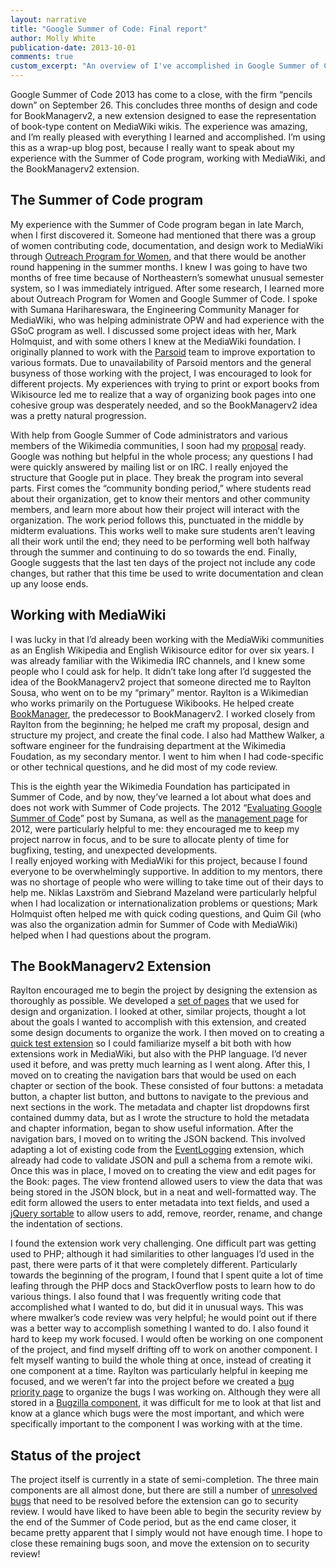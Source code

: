 ```yaml
---
layout: narrative
title: "Google Summer of Code: Final report"
author: Molly White
publication-date: 2013-10-01
comments: true
custom_excerpt: "An overview of I've accomplished in Google Summer of Code."
---
```


Google Summer of Code 2013 has come to a close, with the firm “pencils down” on September 26. This concludes three months of design and code for BookManagerv2, a new extension designed to ease the representation of book-type content on MediaWiki wikis. The experience was amazing, and I’m really pleased with everything I learned and accomplished. I’m using this as a wrap-up blog post, because I really want to speak about my experience with the Summer of Code program, working with MediaWiki, and the BookManagerv2 extension.

<h2 id="thesummerofcodeprogram">The Summer of Code program</h2>

My experience with the Summer of Code program began in late March, when I first discovered it. Someone had mentioned that there was a group of women contributing code, documentation, and design work to MediaWiki through <a href="https://wiki.gnome.org/OutreachProgramForWomen">Outreach Program for Women</a>, and that there would be another round happening in the summer months. I knew I was going to have two months of free time because of Northeastern’s somewhat unusual semester system, so I was immediately intrigued. After some research, I learned more about Outreach Program for Women and Google Summer of Code. I spoke with Sumana Harihareswara, the Engineering Community Manager for MediaWiki, who was helping administrate OPW and had experience with the GSoC program as well. I discussed some project ideas with her, Mark Holmquist, and with some others I knew at the MediaWiki foundation. I originally planned to work with the <a href="http://www.mediawiki.org/wiki/Parsoid">Parsoid</a> team to improve exportation to various formats. Due to unavailability of Parsoid mentors and the general busyness of those working with the project, I was encouraged to look for different projects. My experiences with trying to print or export books from Wikisource led me to realize that a way of organizing book pages into one cohesive group was desperately needed, and so the BookManagerv2 idea was a pretty natural progression.

With help from Google Summer of Code administrators and various members of the Wikimedia communities, I soon had my <a href="http://www.mediawiki.org/wiki/User:GorillaWarfare/Proposal">proposal</a> ready. Google was nothing but helpful in the whole process; any questions I had were quickly answered by mailing list or on IRC. I really enjoyed the structure that Google put in place. They break the program into several parts. First comes the “community bonding period,” where students read about their organization, get to know their mentors and other community members, and learn more about how their project will interact with the organization. The work period follows this, punctuated in the middle by midterm evaluations. This works well to make sure students aren’t leaving all their work until the end; they need to be performing well both halfway through the summer and continuing to do so towards the end. Finally, Google suggests that the last ten days of the project not include any code changes, but rather that this time be used to write documentation and clean up any loose ends.

<h2 id="workingwithmediawiki">Working with MediaWiki</h2>

I was lucky in that I’d already been working with the MediaWiki communities as an English Wikipedia and English Wikisource editor for over six years. I was already familiar with the Wikimedia IRC channels, and I knew some people who I could ask for help. It didn’t take long after I’d suggested the idea of the BookManagerv2 project that someone directed me to Raylton Sousa, who went on to be my “primary” mentor. Raylton is a Wikimedian who works primarily on the Portuguese Wikibooks. He helped create <a href="http://www.mediawiki.org/wiki/Extension:BookManager">BookManager</a>, the predecessor to BookManagerv2. I worked closely from Raylton from the beginning; he helped me craft my proposal, design and structure my project, and create the final code. I also had Matthew Walker, a software engineer for the fundraising department at the Wikimedia Foudation, as my secondary mentor. I went to him when I had code-specific or other technical questions, and he did most of my code review.

This is the eighth year the Wikimedia Foundation has participated in Summer of Code, and by now, they’ve learned a lot about what does and does not work with Summer of Code projects. The 2012 “<a href="http://lists.wikimedia.org/pipermail/wikitech-l/2012-November/064498.html">Evaluating Google Summer of Code</a>” post by Sumana, as well as the <a href="https://www.mediawiki.org/wiki/Summer_of_Code_2012/management">management page</a> for 2012, were particularly helpful to me: they encouraged me to keep my project narrow in focus, and to be sure to allocate plenty of time for bugfixing, testing, and unexpected developments. <br>
I really enjoyed working with MediaWiki for this project, because I found everyone to be overwhelmingly supportive. In addition to my mentors, there was no shortage of people who were willing to take time out of their days to help me. Niklas Laxström and Siebrand Mazeland were particularly helpful when I had localization or internationalization problems or questions; Mark Holmquist often helped me with quick coding questions, and Quim Gil (who was also the organization admin for Summer of Code with MediaWiki) helped when I had questions about the program.

<h2 id="thebookmanagerv2extension">The BookManagerv2 Extension</h2>

Raylton encouraged me to begin the project by designing the extension as thoroughly as possible. We developed a <a href="https://meta.wikimedia.org/wiki/Book_management">set of pages</a> that we used for design and organization. I looked at other, similar projects, thought a lot about the goals I wanted to accomplish with this extension, and created some design documents to organize the work. I then moved on to creating a <a href="https://github.com/molly/molly-extension">quick test extension</a> so I could familiarize myself a bit both with how extensions work in MediaWiki, but also with the PHP language. I’d never used it before, and was pretty much learning as I went along. After this, I moved on to creating the navigation bars that would be used on each chapter or section of the book. These consisted of four buttons: a metadata button, a chapter list button, and buttons to navigate to the previous and next sections in the work. The metadata and chapter list dropdowns first contained dummy data, but as I wrote the structure to hold the metadata and chapter information, began to show useful information. After the navigation bars, I moved on to writing the JSON backend. This involved adapting a lot of existing code from the <a href="https://www.mediawiki.org/wiki/Extension:EventLogging">EventLogging</a> extension, which already had code to validate JSON and pull a schema from a remote wiki. Once this was in place, I moved on to creating the view and edit pages for the Book: pages. The view frontend allowed users to view the data that was being stored in the JSON block, but in a neat and well-formatted way. The edit form allowed the users to enter metadata into text fields, and used a <a href="http://jqueryui.com/sortable/">jQuery sortable</a> to allow users to add, remove, reorder, rename, and change the indentation of sections.

I found the extension work very challenging. One difficult part was getting used to PHP; although it had similarities to other languages I’d used in the past, there were parts of it that were completely different. Particularly towards the beginning of the program, I found that I spent quite a lot of time leafing through the PHP docs and StackOverflow posts to learn how to do various things. I also found that I was frequently writing code that accomplished what I wanted to do, but did it in unusual ways. This was where mwalker’s code review was very helpful; he would point out if there was a better way to accomplish something I wanted to do. I also found it hard to keep my work focused. I would often be working on one component of the project, and find myself drifting off to work on another component. I felt myself wanting to build the whole thing at once, instead of creating it one component at a time. Raylton was particularly helpful in keeping me focused, and we weren’t far into the project before we created a <a href="https://meta.wikimedia.org/wiki/Book_management/Bug_priority">bug priority page</a> to organize the bugs I was working on. Although they were all stored in a <a href="https://bugzilla.wikimedia.org/buglist.cgi?component=BookManagerv2&amp;list_id=215201">Bugzilla component</a>, it was difficult for me to look at that list and know at a glance which bugs were the most important, and which were specifically important to the component I was working with at the time.

<h2 id="statusoftheproject">Status of the project</h2>

The project itself is currently in a state of semi-completion. The three main components are all almost done, but there are still a number of <a href="https://meta.wikimedia.org/wiki/Book_management/Bug_priority">unresolved bugs</a> that need to be resolved before the extension can go to security review. I would have liked to have been able to begin the security review by the end of the Summer of Code period, but as the end came closer, it became pretty apparent that I simply would not have enough time. I hope to close these remaining bugs soon, and move the extension on to security review!
